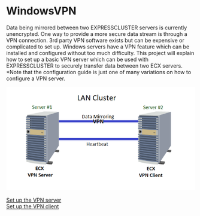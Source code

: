 # WindowsVPN
Data being mirrored between two EXPRESSCLUSTER servers is currently unencrypted. One way to provide a more secure data stream is through a VPN connection. 3rd party VPN software exists but can be expensive or complicated to set up. Windows servers have a VPN feature which can be installed and configured without too much difficulty. This project will explain how to set up a basic VPN server which can be used with EXPRESSCLUSTER to securely transfer data between two ECX servers.  
\*Note that the configuration guide is just one of many variations on how to configure a VPN server.  

![Configuration](ECX%20VPN%20LAN%20Cluster.png)

[Set up the VPN server](https://github.com/EXPRESSCLUSTER/WindowsVPN/blob/master/Set%20up%20VPN%20Server.md)   
[Set up the VPN client](https://github.com/EXPRESSCLUSTER/WindowsVPN/blob/master/Set%20up%20VPN%20client.md)
